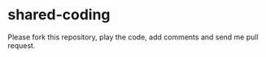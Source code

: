 # shared-coding

Please fork this repository, play the code, add comments and send me pull request.
